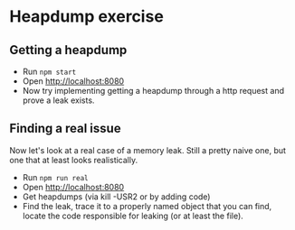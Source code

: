# Heapdump exercise

## Getting a heapdump

- Run `npm start`
- Open [http://localhost:8080](http://localhost:8080)
- Now try implementing getting a heapdump through a http request and prove a leak exists.

## Finding a real issue

Now let's look at a real case of a memory leak. Still a pretty naive one, but one that at least looks realistically.

- Run `npm run real`
- Open [http://localhost:8080](http://localhost:8080)
- Get heapdumps (via kill -USR2 or by adding code)
- Find the leak, trace it to a properly named object that you can find, locate the code responsible for leaking (or at least the file).
